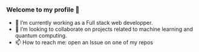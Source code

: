 ### Welcome to my profile 👋

- 🔭 I’m currently working as a Full stack web developper.
- 👯 I’m looking to collaborate on projects related to machine learning and quantum computing.
- 📫 How to reach me: open an Issue on one of my repos
